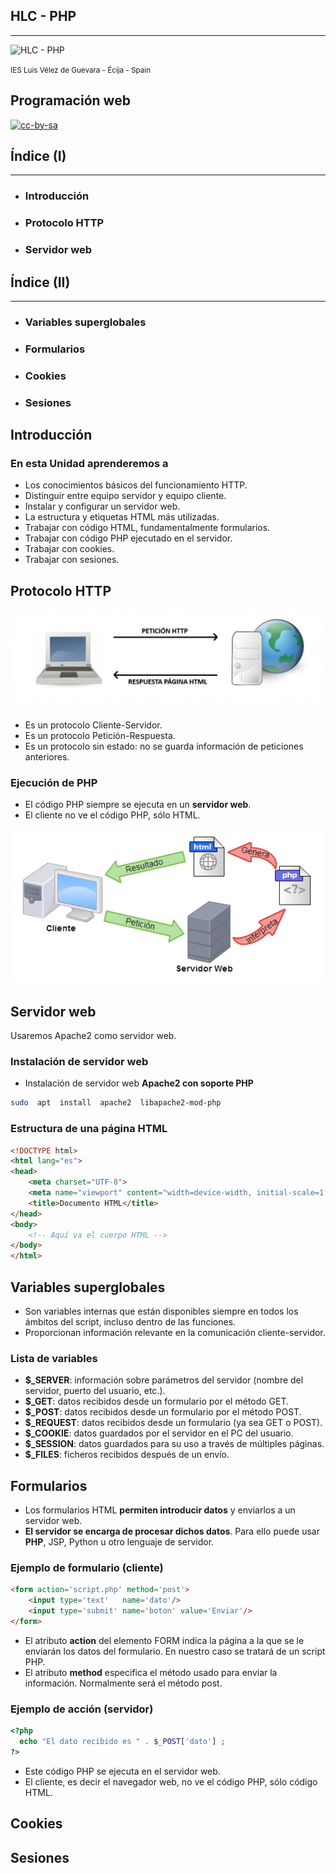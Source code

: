 <!---
Ejemplos de inserción de videos

<video class="stretch" controls><source src="http://clips.vorwaerts-gmbh.de/big_buck_bunny.mp4" type="video/mp4"></video>
<iframe width="560" height="315" src="https://www.youtube.com/embed/3RBq-WlL4cU" frameborder="0" allowfullscreen></iframe>

slide: data-background="#ff0000" 
element: class="fragment" data-fragment-index="1"
-->

## HLC - PHP
---
![HLC - PHP](http://jamj2000.github.io/hlc-php/hlc-php.png)
<p><small> IES Luis Vélez de Guevara - Écija - Spain </small></p>


## Programación web

[![cc-by-sa](http://jamj2000.github.io/hlc-php/cc-by-sa.png)](http://creativecommons.org/licenses/by-sa/4.0/)


## Índice (I)
--- 
- ### Introducción
- ### Protocolo HTTP
- ### Servidor web


## Índice (II)
--- 
- ### Variables superglobales
- ### Formularios
- ### Cookies
- ### Sesiones

<!--- Note: Nota a pie de página. -->



## Introducción


### En esta Unidad aprenderemos a

- Los conocimientos básicos del funcionamiento HTTP.
- Distinguir entre equipo servidor y equipo cliente.
- Instalar y configurar un servidor web.
- La estructura y etiquetas HTML más utilizadas.
- Trabajar con código HTML, fundamentalmente formularios.
- Trabajar con código PHP ejecutado en el servidor.
- Trabajar con cookies.
- Trabajar con sesiones.



## Protocolo HTTP

![arquitectura HTTP](assets/arquitectura-http.jpg)

- Es un protocolo Cliente-Servidor.
- Es un protocolo Petición-Respuesta.
- Es un protocolo sin estado: no se guarda información de peticiones anteriores.  


### Ejecución de PHP

- El código PHP siempre se ejecuta en un **servidor web**.
- El cliente no ve el código PHP, sólo HTML.

![arquitectura PHP](assets/arquitectura-php.png)



## Servidor web

Usaremos Apache2 como servidor web.


### Instalación de servidor web

- Instalación de servidor web **Apache2 con soporte PHP**

```bash
sudo  apt  install  apache2  libapache2-mod-php
```


### Estructura de una página HTML

```html
<!DOCTYPE html>
<html lang="es">
<head>
    <meta charset="UTF-8">
    <meta name="viewport" content="width=device-width, initial-scale=1.0">
    <title>Documento HTML</title>
</head>
<body>
    <!-- Aquí va el cuerpo HTML -->
</body>
</html>
```



## Variables superglobales

- Son variables internas que están disponibles siempre en todos los ámbitos del script, incluso dentro de las funciones.
- Proporcionan información relevante en la comunicación cliente-servidor.


### Lista de variables

- **$_SERVER**: información sobre parámetros del servidor (nombre del servidor, puerto del usuario,
etc.).
- **$_GET**: datos recibidos desde un formulario por el método GET.  
- **$_POST**: datos recibidos desde un formulario por el método POST.
- **$_REQUEST**: datos recibidos desde un formulario (ya sea GET o POST).
- **$_COOKIE**: datos guardados por el servidor en el PC del usuario.
- **$_SESSION**: datos guardados para su uso a través de múltiples páginas.
- **$_FILES**: ficheros recibidos después de un envío.



## Formularios

- Los formularios HTML **permiten introducir datos** y enviarlos a un servidor web.
- **El servidor se encarga de procesar dichos datos**. Para ello puede usar **PHP**, JSP, Python u otro lenguaje de servidor.


### Ejemplo de formulario (cliente)
```html
<form action='script.php' method='post'>
    <input type='text'   name='dato'/>
    <input type='submit' name='boton' value='Enviar'/>
</form>
``` 
- El atributo **action** del elemento FORM indica la página a la que se le enviarán los datos del
formulario. En nuestro caso se tratará de un script PHP.
- El atributo **method** especifica el método usado para enviar la información. Normalmente será el método post.


### Ejemplo de acción (servidor)

```php
<?php 
  echo "El dato recibido es " . $_POST['dato'] ;
?>
```
- Este código PHP se ejecuta en el servidor web. 
- El cliente, es decir el navegador web, no ve el código PHP, sólo código HTML.


## Cookies



## Sesiones

